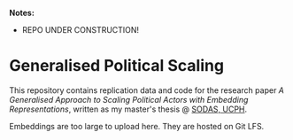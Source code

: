 **Notes:**
- REPO UNDER CONSTRUCTION!

# Generalised Political Scaling

This repository contains replication data and code for the research paper *A Generalised Approach to Scaling Political Actors with Embedding Representations*, written as my master's thesis @ [SODAS, UCPH](https://sodas.ku.dk/).

Embeddings are too large to upload here. They are hosted on Git LFS.